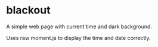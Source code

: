 # blackout
A simple web page with current time and dark background. 

Uses raw moment.js to display the time and date correctly.


